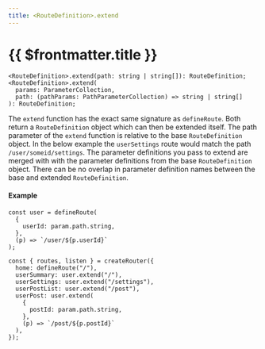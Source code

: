 ```yaml
---
title: <RouteDefinition>.extend
---
```


# {{ $frontmatter.title }}

```tsx
<RouteDefinition>.extend(path: string | string[]): RouteDefinition;
<RouteDefinition>.extend(
  params: ParameterCollection,
  path: (pathParams: PathParameterCollection) => string | string[]
): RouteDefinition;
```

The `extend` function has the exact same signature as `defineRoute`. Both return a `RouteDefinition` object which can then be extended itself. The path parameter of the `extend` function is relative to the base `RouteDefinition` object. In the below example the `userSettings` route would match the path `/user/someid/settings`. The parameter definitions you pass to extend are merged with with the parameter definitions from the base `RouteDefinition` object. There can be no overlap in parameter definition names between the base and extended `RouteDefinition`.

#### Example

```tsx
const user = defineRoute(
  {
    userId: param.path.string,
  },
  (p) => `/user/${p.userId}`
);

const { routes, listen } = createRouter({
  home: defineRoute("/"),
  userSummary: user.extend("/"),
  userSettings: user.extend("/settings"),
  userPostList: user.extend("/post"),
  userPost: user.extend(
    {
      postId: param.path.string,
    },
    (p) => `/post/${p.postId}`
  ),
});
```
